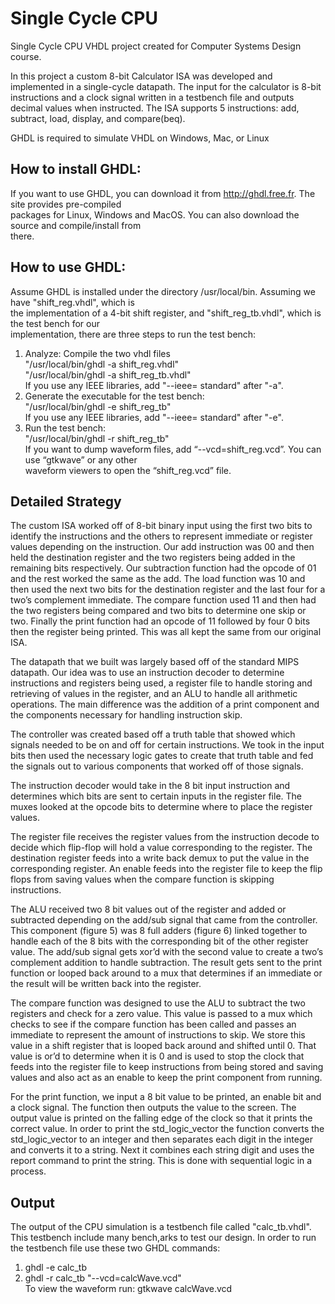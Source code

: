 # Single Cycle CPU
Single Cycle CPU VHDL project created for Computer Systems Design course.<br>

In this project a custom 8-bit Calculator ISA was developed and implemented in a single-cycle datapath. The input for the calculator is 8-bit instructions and a clock signal written in a testbench file and outputs decimal values when instructed. The ISA supports 5 instructions: add, subtract, load, display, and compare(beq).<br>

GHDL is required to simulate VHDL on Windows, Mac, or Linux

## How to install GHDL:
If you want to use GHDL, you can download it from http://ghdl.free.fr. The site provides pre-compiled<br>
packages for Linux, Windows and MacOS. You can also download the source and compile/install from<br>
there.<br>

## How to use GHDL:
Assume GHDL is installed under the directory /usr/local/bin. Assuming we have "shift_reg.vhdl", which is<br>
the implementation of a 4-bit shift register, and "shift_reg_tb.vhdl", which is the test bench for our<br>
implementation, there are three steps to run the test bench:<br>

1. Analyze: Compile the two vhdl files<br>
"/usr/local/bin/ghdl -a shift_reg.vhdl"<br>
"/usr/local/bin/ghdl -a shift_reg_tb.vhdl"<br>
If you use any IEEE libraries, add "--ieee= standard" after "-a".<br>
2. Generate the executable for the test bench:<br>
"/usr/local/bin/ghdl -e shift_reg_tb"<br>
If you use any IEEE libraries, add "--ieee= standard" after "-e".<br>
3. Run the test bench:<br>
"/usr/local/bin/ghdl -r shift_reg_tb"<br>
If you want to dump waveform files, add “--vcd=shift_reg.vcd”. You can use “gtkwave” or any other<br>
waveform viewers to open the “shift_reg.vcd” file.<br>

## Detailed Strategy
The custom ISA worked off of 8-bit binary input using the first two bits to identify the instructions and the others to represent immediate or register values depending on the instruction. Our add instruction was 00 and then held the destination register and the two registers being added in the remaining bits respectively. Our subtraction function had the opcode of 01 and the rest worked the same as the add. The load function was 10 and then used the next two bits for the destination register and the last four for a two’s complement immediate. The compare function used 11 and then had the two registers being compared and two bits to determine one skip or two. Finally the print function had an opcode of 11 followed by four 0 bits then the register being printed. This was all kept the same from our original ISA. 

The datapath that we built was largely based off of the standard MIPS datapath. Our idea was to use an instruction decoder to determine instructions and registers being used, a register file to handle storing and retrieving of values in the register, and an ALU to handle all arithmetic operations. The main difference was the addition of a print component and the components necessary for handling instruction skip.

The controller was created based off a truth table that showed which signals needed to be on and off for certain instructions. We took in the input bits then used the necessary logic gates to create that truth table and fed the signals out to various components that worked off of those signals.

The instruction decoder would take in the 8 bit input instruction and determines which bits are sent to certain inputs in the register file.  The muxes looked at the opcode bits to determine where to place the register values.

The register file receives the register values from the instruction decode to decide which flip-flop will hold a value corresponding to the register. The destination register feeds into a write back demux to put the value in the corresponding register. An enable feeds into the register file to keep the flip flops from saving values when the compare function is skipping instructions.

The ALU received two 8 bit values out of the register and added or subtracted depending on the add/sub signal that came from the controller. This component (figure 5) was 8 full adders (figure 6) linked together to handle each of the 8 bits with the corresponding bit of the other register value. The add/sub signal gets xor’d with the second value to create a two’s complement addition to handle subtraction. The result gets sent to the print function or looped back around to a mux that determines if an immediate or the result will be written back into the register.

The compare function was designed to use the ALU to subtract the two registers and check for a zero value. This value is passed to a mux which checks to see if the compare function has been called and passes an immediate to represent the amount of instructions to skip. We store this value in a shift register that is looped back around and shifted until 0. That value is or’d to determine when it is 0 and is used to stop the clock that feeds into the register file to keep instructions from being stored and saving values and also act as an enable to keep the print component from running.

For the print function, we input a 8 bit value to be printed, an enable bit and a clock signal.  The function then outputs the value to the screen.  The output value is printed on the falling edge of the clock so that it prints the correct value.  In order to print the std_logic_vector the function converts the std_logic_vector to an integer and then separates each digit in the integer and converts it to a string.  Next it combines each string digit and uses the report command to print the string.  This is done with sequential logic in a process.

## Output
The output of the CPU simulation is a testbench file called "calc_tb.vhdl".  This testbench include many bench,arks to test our design. In order to run the testbench file use these two GHDL commands:
1. ghdl -e calc_tb
2. ghdl -r calc_tb "--vcd=calcWave.vcd"<br>
To view the waveform run: gtkwave calcWave.vcd
